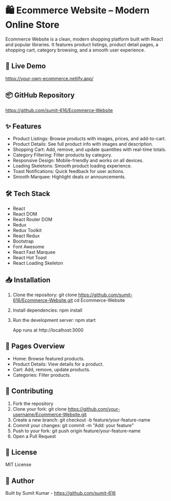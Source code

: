 # 🛍️ Ecommerce Website – Modern Online Store

Ecommerce Website is a clean, modern shopping platform built with React and popular libraries. It features product listings, product detail pages, a shopping cart, category browsing, and a smooth user experience.

## 🚀 Live Demo
https://your-own-ecommerce.netlify.app/

## 📦 GitHub Repository
https://github.com/sumit-616/Ecommerce-Website

## ✨ Features
- Product Listings: Browse products with images, prices, and add-to-cart.
- Product Details: See full product info with images and description.
- Shopping Cart: Add, remove, and update quantities with real-time totals.
- Category Filtering: Filter products by category.
- Responsive Design: Mobile-friendly and works on all devices.
- Loading Skeletons: Smooth product loading experience.
- Toast Notifications: Quick feedback for user actions.
- Smooth Marquee: Highlight deals or announcements.

## 🛠️ Tech Stack
- React
- React DOM
- React Router DOM
- Redux
- Redux Toolkit
- React Redux
- Bootstrap
- Font Awesome
- React Fast Marquee
- React Hot Toast
- React Loading Skeleton

## 📥 Installation
1. Clone the repository:
   git clone https://github.com/sumit-616/Ecommerce-Website.git
   cd Ecommerce-Website

2. Install dependencies:
   npm install

3. Run the development server:
   npm start

   App runs at http://localhost:3000

## 📄 Pages Overview
- Home: Browse featured products.
- Product Details: View details for a product.
- Cart: Add, remove, update products.
- Categories: Filter products.

## 🤝 Contributing
1. Fork the repository
2. Clone your fork:
   git clone https://github.com/your-username/Ecommerce-Website.git
3. Create a new branch:
   git checkout -b feature/your-feature-name
4. Commit your changes:
   git commit -m "Add: your feature"
5. Push to your fork:
   git push origin feature/your-feature-name
6. Open a Pull Request

## 📄 License
MIT License

## 🙌 Author
Built by Sumit Kumar - https://github.com/sumit-616
